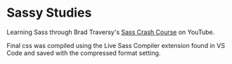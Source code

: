# Sassy Studies

Learning Sass through Brad Traversy's [Sass Crash Course](https://youtu.be/nu5mdN2JIwM) on YouTube.

Final css was compiled using the Live Sass Compiler extension found in VS Code and saved with the compressed format setting.
